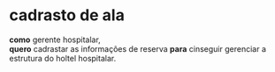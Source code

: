 
# cadrasto de ala 

**como** gerente hospitalar,  
**quero** cadrastar as informações de reserva
**para** cinseguir gerenciar a estrutura do holtel hospitalar.

